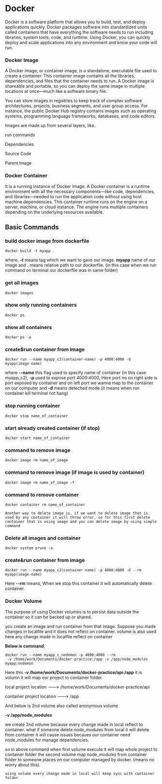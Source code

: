 
# Docker 

Docker is a software platform that allows you to build, test, and deploy applications quickly. Docker packages software into standardized units called containers that have everything the software needs to run including libraries, system tools, code, and runtime. Using Docker, you can quickly deploy and scale applications into any environment and know your code will run.

### Docker Image
A Docker image, or container image, is a standalone, executable file used to create a container. This container image contains all the libraries, dependencies, and files that the container needs to run. A Docker image is shareable and portable, so you can deploy the same image in multiple locations at once—much like a software binary file. 

You can store images in registries to keep track of complex software architectures, projects, business segments, and user group access. For instance, the public Docker Hub registry contains images such as operating systems, programming language frameworks, databases, and code editors. 

Images are made up from several layers, like.

run commands

Dependencies

Source Code
    
Parent Image


### Docker Container

It is a running instance of Docker Image. A Docker container is a runtime environment with all the necessary components—like code, dependencies, and libraries—needed to run the application code without using host machine dependencies. This container runtime runs on the engine on a server, machine, or cloud instance. The engine runs multiple containers depending on the underlying resources available. 


## Basic Commands

### build docker image from dockerfile
``` 
docker build -t myapp .
```
where,  **-t** means tag which we want to gave our image. **myapp** name of our image and **.** means relative path to our dockerfile. (in this case when we run command on terminal our dockerfile was in same folder)


### get all images
``` 
docker images
```

### show only running containers
```
docker ps
```


### show all containers 
```
docker ps -a
```


### create$run container from image 
```
docker run --name myapp_c2(container-name) -p 4000:4000 -d  myapp(image-name)

```

where **--name** this flag used to specify name of container (in this case myapp_c2), **-p** used to expose port 4000:4000, Here port no on right side is port exposed by container and on left port we wanna map to the container on our computer and **-d** means deteched mode.(it means when run container kill terminal not hang)


### stop running container
```
docker stop name_of_container
```


### start already created container (if stop)
```
docker start name_of_container
```



### command to remove image
```
docker image rm name_of_image
```


### command to remove image (if image is used by container)
```
docker image rm name_of_image -f
```


### command to remove container
```
docker container rm name_of_container
```

`
 Another way to delete image is, if we want to delete image that is used by any container it will throw error, so for this first delete container that is using image and you can delete image by using simple command
`


### Delete all images and container
```
docker system prune -a
```





### create&run container from image 
```
docker run --name myapp_c2(container-name) -p 4000:4000 -d --rm myapp(image-name)

```
Here **--rm** means, When we stop this container it will automatically delete container.


### Docker Volume
The purpose of using Docker volumes is to persist data outside the container so it can be backed up or shared.

you create an image and run container from that image. Suppose you made changes in localfile and it does not reflect on container. volume is also used here any change made in localfile reflect on container



**Below is command**,

```
docker run --name myapp_c_nodemon -p 4000:4000 --rm
 -v /home/work/Documents/docker-practice:/app -v /app/node_modules myapp:nodemon
```

Here this **-v /home/work/Documents/docker-practice/api:/app** it is volumn it will map our project to container folder.

local project location     --->  /home/work/Documents/docker-practice/api
    
container project location ---> /app

And below is 2nd volume also called anonymous volume

**-v /app/node_modules**

we create 2nd volume because every change made in local reflect to container. what if someone delete node_modules from local it will delete from container it will cause issues becaues our container need node_modules for manage dependencies.

so in above command when first volume execute it will map whole project to container folder the second volume map node_modules from container folder to someone places on our computer managed by docker. (means no worry about this).

`using volume every change made in local will keep sync with container folder`